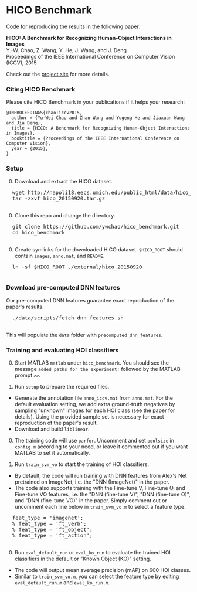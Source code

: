 # HICO Benchmark

Code for reproducing the results in the following paper:

**HICO: A Benchmark for Recognizing Human-Object Interactions in Images**  
Y.-W. Chao, Z. Wang, Y. He, J. Wang, and J. Deng  
Proceedings of the IEEE International Conference on Computer Vision (ICCV), 2015 

Check out the [project site](http://www.umich.edu/~ywchao/hico/) for more details.

### Citing HICO Benchmark

Please cite HICO Benchmark in your publications if it helps your research:

    @INPROCEEDINGS{chao:iccv2015,
      author = {Yu-Wei Chao and Zhan Wang and Yugeng He and Jiaxuan Wang and Jia Deng},
      title = {HICO: A Benchmark for Recognizing Human-Object Interactions in Images},
      booktitle = {Proceedings of the IEEE International Conference on Computer Vision},
      year = {2015},
    }

### Setup

0. Download and extract the HICO dataset.
  <pre>
  wget http://napoli18.eecs.umich.edu/public_html/data/hico_20150920.tar.gz
  tar -zxvf hico_20150920.tar.gz
  </pre>

0. Clone this repo and change the directory.
  <pre>
  git clone https://github.com/ywchao/hico_benchmark.git
  cd hico_benchmark
  </pre>

0. Create symlinks for the downloaded HICO dataset. `$HICO_ROOT` should contain `images`, `anno.mat`, and `README`.
  <pre>
  ln -sf $HICO_ROOT ./external/hico_20150920
  </pre>

### Download pre-computed DNN features

Our pre-computed DNN features guarantee exact reproduction of the paper's results.

  <pre>
  ./data/scripts/fetch_dnn_features.sh
  </pre>

This will populate the `data` folder with `precomputed_dnn_features`.

### Training and evaluating HOI classifiers
0. Start MATLAB `matlab` under `hico_benchmark`. You should see the message `added paths for the experiment!` followed by the MATLAB prompt `>>`.

0. Run `setup` to prepare the required files.
  - Generate the annotation file `anno_iccv.mat` from `anno.mat`. For the default evaluation setting, we add extra ground-truth negatives by sampling "unknown" images for each HOI class (see the paper for details). Using the provided sample set is necessary for exact reproduction of the paper's result.
  - Download and build `liblinear`.

0. The training code will use `parfor`. Uncomment and set `poolsize` in `config.m` according to your need, or leave it commented out if you want MATLAB to set it automatically.

0. Run `train_svm_vo` to start the training of HOI classifiers.
  - By default, the code will run training with DNN features from Alex's Net pretrained on ImageNet, i.e. the "DNN (ImageNet)" in the paper.
  - The code also supports training with the Fine-tune V, Fine-tune O, and Fine-tune VO features, i.e. the "DNN (fine-tune V)", "DNN (fine-tune O)", and "DNN (fine-tune VO)" in the paper. Simply comment out or uncomment each line below in `train_svm_vo.m` to select a feature type.

  <pre>
  feat_type = 'imagenet';
  % feat_type = 'ft_verb';
  % feat_type = 'ft_object';
  % feat_type = 'ft_action';
  </pre>

0. Run `eval_default_run` or `eval_ko_run` to evaluate the trained HOI classifiers in the default or "Known Object (KO)" setting.
  - The code will output mean average precision (mAP) on 600 HOI classes.
  - Similar to `train_svm_vo.m`, you can select the feature type by editing `eval_default_run.m` and `eval_ko_run.m`.

